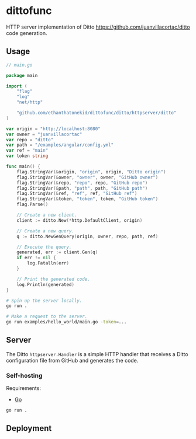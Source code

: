 # dittofunc

HTTP server implementation of Ditto <https://github.com/juanvillacortac/ditto> code generation.

## Usage

```go
// main.go

package main

import (
	"flag"
	"log"
	"net/http"

	"github.com/ethanthatonekid/dittofunc/ditto/httpserver/ditto"
)

var origin = "http://localhost:8080"
var owner = "juanvillacortac"
var repo = "ditto"
var path = "/examples/angular/config.yml"
var ref = "main"
var token string

func main() {
	flag.StringVar(&origin, "origin", origin, "Ditto origin")
	flag.StringVar(&owner, "owner", owner, "GitHub owner")
	flag.StringVar(&repo, "repo", repo, "GitHub repo")
	flag.StringVar(&path, "path", path, "GitHub path")
	flag.StringVar(&ref, "ref", ref, "GitHub ref")
    flag.StringVar(&token, "token", token, "GitHub token")
	flag.Parse()

	// Create a new client.
	client := ditto.New(*http.DefaultClient, origin)

	// Create a new query.
	q := ditto.NewGenQuery(origin, owner, repo, path, ref)

	// Execute the query.
	generated, err := client.Gen(q)
	if err != nil {
		log.Fatalln(err)
	}

	// Print the generated code.
	log.Println(generated)
}
```

```bash
# Spin up the server locally.
go run .

# Make a request to the server.
go run examples/hello_world/main.go -token=...
```

## Server

The Ditto `httpserver.Handler` is a simple HTTP handler that receives a Ditto configuration file from GitHub and generates the code.

### Self-hosting

Requirements:

- [Go](https://go.dev/dl/)

```bash
go run .
```

## Deployment